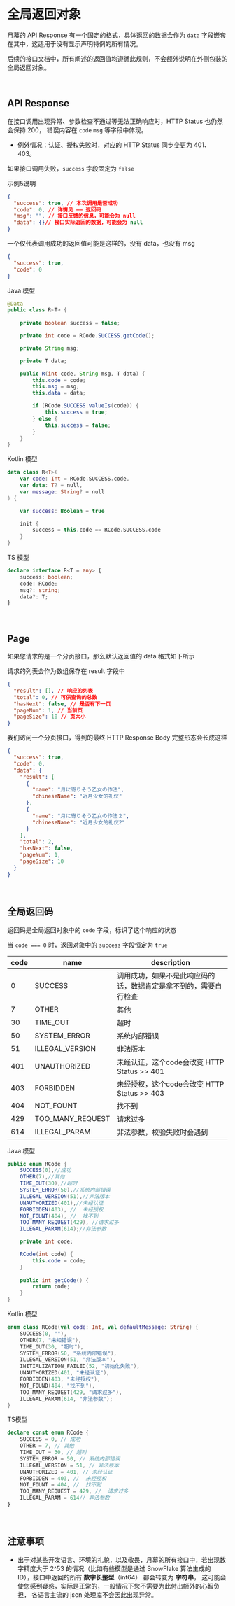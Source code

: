 # 全局返回对象

月幕的 API Response 有一个固定的格式，具体返回的数据会作为 `data` 字段嵌套在其中，这适用于没有显示声明特例的所有情况。

后续的接口文档中，所有阐述的返回值均遵循此规则，不会额外说明在外侧包装的全局返回对象。



<br>

## API Response

在接口调用出现异常、参数检查不通过等无法正确响应时，HTTP Status 也仍然会保持 200， 错误内容在 `code` `msg` 等字段中体现。 

- 例外情况：认证、授权失败时，对应的 HTTP Status 同步变更为 401、403。



如果接口调用失败，`success` 字段固定为 `false`


示例&说明
```json
{
  "success": true, // 本次调用是否成功
  "code": 0, // 详情见 —— 返回码
  "msg": "", // 接口反馈的信息，可能会为 null
  "data": {}// 接口实际返回的数据，可能会为 null
}
```


一个仅代表调用成功的返回值可能是这样的，没有 data，也没有 msg

```json
{
  "success": true,
  "code": 0
}
```
Java 模型
```java
@Data
public class R<T> {
    
    private boolean success = false;

    private int code = RCode.SUCCESS.getCode();

    private String msg;

    private T data;

    public R(int code, String msg, T data) {
        this.code = code;
        this.msg = msg;
        this.data = data;

        if (RCode.SUCCESS.valueIs(code)) {
            this.success = true;
        } else {
            this.success = false;
        }
    }
}
```

Kotlin 模型
```kotlin
data class R<T>(
    var code: Int = RCode.SUCCESS.code,
    var data: T? = null,
    var message: String? = null
) {

    var success: Boolean = true

    init {
        success = this.code == RCode.SUCCESS.code
    }
}
```
TS 模型
```typescript
declare interface R<T = any> {
    success: boolean;
    code: RCode;
    msg?: string;
    data?: T;
}
```

<br>


## Page

如果您请求的是一个分页接口，那么默认返回值的 data 格式如下所示

请求的列表会作为数组保存在 result 字段中

```json
{
  "result": [], // 响应的列表
  "total": 0, // 可供查询的总数
  "hasNext": false, // 是否有下一页
  "pageNum": 1, // 当前页
  "pageSize": 10 // 页大小
}
```

我们访问一个分页接口，得到的最终 HTTP Response Body 完整形态会长成这样
```json
{
  "success": true,
  "code": 0,
  "data": {
    "result": [
      {
        "name": "月に寄りそう乙女の作法",
        "chineseName": "近月少女的礼仪"
      },
      {
        "name": "月に寄りそう乙女の作法２",
        "chineseName": "近月少女的礼仪2"
      }
    ],
    "total": 2,
    "hasNext": false,
    "pageNum": 1,
    "pageSize": 10
  }
}
```

<br>


## 全局返回码
返回码是全局返回对象中的 `code` 字段，标识了这个响应的状态

当 `code === 0` 时，返回对象中的 `success` 字段恒定为 `true`

| code | name             | description                       |
|------|------------------|-----------------------------------|
| 0    | SUCCESS          | 调用成功，如果不是此响应码的话，数据肯定是拿不到的，需要自行检查  |
| 7    | OTHER            | 其他                                |
| 30   | TIME_OUT         | 超时                                |
| 50   | SYSTEM_ERROR     | 系统内部错误                            |
| 51   | ILLEGAL_VERSION  | 非法版本                              |
| 401  | UNAUTHORIZED     | 未经认证，这个code会改变 HTTP Status >> 401 |
| 403  | FORBIDDEN        | 未经授权，这个code会改变 HTTP Status >> 403 |
| 404  | NOT_FOUNT        | 找不到                               |
| 429  | TOO_MANY_REQUEST | 请求过多                              |
| 614  | ILLEGAL_PARAM    | 非法参数，校验失败时会遇到                     |

Java 模型
```java
public enum RCode {
    SUCCESS(0),//成功
    OTHER(7),//其他
    TIME_OUT(30),//超时
    SYSTEM_ERROR(50),//系统内部错误
    ILLEGAL_VERSION(51),//非法版本
    UNAUTHORIZED(401),//未经认证
    FORBIDDEN(403), //  未经授权
    NOT_FOUNT(404), //  找不到
    TOO_MANY_REQUEST(429), //请求过多
    ILLEGAL_PARAM(614);//非法参数

    private int code;

    RCode(int code) {
        this.code = code;
    }
    
    public int getCode() {
        return code;
    }
}
```

Kotlin 模型
```kotlin
enum class RCode(val code: Int, val defaultMessage: String) {
    SUCCESS(0, ""),
    OTHER(7, "未知错误"),
    TIME_OUT(30, "超时"),
    SYSTEM_ERROR(50, "系统内部错误"),
    ILLEGAL_VERSION(51, "非法版本"),
    INITIALIZATION_FAILED(52, "初始化失败"),
    UNAUTHORIZED(401, "未经认证"),
    FORBIDDEN(403, "未经授权"),
    NOT_FOUND(404, "找不到"),
    TOO_MANY_REQUEST(429, "请求过多"),
    ILLEGAL_PARAM(614, "非法参数");
}
```

TS模型
```typescript
declare const enum RCode {
    SUCCESS = 0, // 成功
    OTHER = 7, // 其他
    TIME_OUT = 30, // 超时
    SYSTEM_ERROR = 50, // 系统内部错误
    ILLEGAL_VERSION = 51, // 非法版本
    UNAUTHORIZED = 401, // 未经认证
    FORBIDDEN = 403, //  未经授权
    NOT_FOUNT = 404, //  找不到
    TOO_MANY_REQUEST = 429, //  请求过多
    ILLEGAL_PARAM = 614// 非法参数
}
```

<br>

## 注意事项
* 出于对某些开发语言、环境的礼貌，以及敬畏，月幕的所有接口中，若出现数字精度大于 2^53 的情况（比如有些模型是通过 SnowFlake 算法生成的 ID），接口中返回的所有 **数字长整型**（int64） 都会转变为 **字符串**， 这可能会使您感到疑惑，实际是正常的，一般情况下您不需要为此付出额外的心智负担， 各语言主流的 json 处理库不会因此出现异常。

<br>